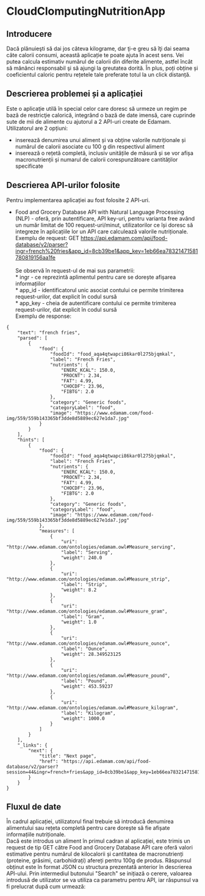 # CloudClomputingNutritionApp

## Introducere
Dacă plănuieşti să dai jos câteva kilograme, dar ţi-e greu să îţi dai seama câte calorii consumi, această aplicație te poate ajuta în acest sens. Vei putea calcula estimativ numărul de calorii din diferite alimente, astfel încât să mănânci responsabil şi să ajungi la greutatea dorită. În plus, poți obține și coeficientul caloric pentru rețetele tale preferate totul la un click distanță.

## Descrierea problemei și a aplicației
Este o aplicaţie utilă în special celor care doresc să urmeze un regim pe bază de restricţie calorică, integrând o bază de date imensă, care cuprinde sute de mii de alimente cu ajutorul a 2 API-uri create de Edamam. 
Utilizatorul are 2 opțiuni:
- inserează denumirea unui aliment și va obține valorile nutriționale și numărul de calorii asociate cu 100 g din respectivul aliment
- inserează o rețetă completă, inclusiv unitățile de măsură și se vor afișa macronutrienții și numarul de calorii corespunzătoare cantităților specificate

## Descrierea API-urilor folosite
Pentru implementarea aplicației au fost folosite 2 API-uri. <br/>
* Food and Grocery Database API with Natural Language Processing (NLP) - oferă, prin autentificare, API key-uri, pentru varianta free având un număr limitat de 100 request-uri/minut, utilizatorilor ce își doresc să integreze  în aplicațiile lor un API care calculează valorile nutriționale.  <br/>
Exemplu de request: GET https://api.edamam.com/api/food-database/v2/parser?ingr=french%20fries&app_id=8cb39be1&app_key=1eb66ea78321471581780819156aa1fe <br/><br/>
Se observă în request-ul de mai sus parametrii:<br/>
       * ingr - ce reprezintă aplimentul pentru care se dorește afișarea informațiilor <br/>
       * app_id - identificatorul unic asociat contului ce permite trimiterea request-urilor, dat explicit în codul sursă <br/>
       * app_key - cheia de autentificare contului ce permite trimiterea request-urilor, dat explicit în codul sursă <br/>
Exemplu de response:<br/>
```
{
    "text": "french fries",
    "parsed": [
        {
            "food": {
                "foodId": "food_aqa4qtwapci86kar0l275bjqmkal",
                "label": "French Fries",
                "nutrients": {
                    "ENERC_KCAL": 150.0,
                    "PROCNT": 2.34,
                    "FAT": 4.99,
                    "CHOCDF": 23.96,
                    "FIBTG": 2.0
                },
                "category": "Generic foods",
                "categoryLabel": "food",
                "image": "https://www.edamam.com/food-img/559/559b143365bf3dde8d5889ec627e1da7.jpg"
            }
        }
    ],
    "hints": [
        {
            "food": {
                "foodId": "food_aqa4qtwapci86kar0l275bjqmkal",
                "label": "French Fries",
                "nutrients": {
                    "ENERC_KCAL": 150.0,
                    "PROCNT": 2.34,
                    "FAT": 4.99,
                    "CHOCDF": 23.96,
                    "FIBTG": 2.0
                },
                "category": "Generic foods",
                "categoryLabel": "food",
                "image": "https://www.edamam.com/food-img/559/559b143365bf3dde8d5889ec627e1da7.jpg"
            },
            "measures": [
                {
                    "uri": "http://www.edamam.com/ontologies/edamam.owl#Measure_serving",
                    "label": "Serving",
                    "weight": 240.0
                },
                {
                    "uri": "http://www.edamam.com/ontologies/edamam.owl#Measure_strip",
                    "label": "Strip",
                    "weight": 8.2
                },
                {
                    "uri": "http://www.edamam.com/ontologies/edamam.owl#Measure_gram",
                    "label": "Gram",
                    "weight": 1.0
                },
                {
                    "uri": "http://www.edamam.com/ontologies/edamam.owl#Measure_ounce",
                    "label": "Ounce",
                    "weight": 28.349523125
                },
                {
                    "uri": "http://www.edamam.com/ontologies/edamam.owl#Measure_pound",
                    "label": "Pound",
                    "weight": 453.59237
                },
                {
                    "uri": "http://www.edamam.com/ontologies/edamam.owl#Measure_kilogram",
                    "label": "Kilogram",
                    "weight": 1000.0
                }
            ]
        }
    ],
    "_links": {
        "next": {
            "title": "Next page",
            "href": "https://api.edamam.com/api/food-database/v2/parser?session=44&ingr=french+fries&app_id=8cb39be1&app_key=1eb66ea78321471581780819156aa1fe"
        }
    }
}
```


## Fluxul de date

În cadrul aplicației, utilizatorul final trebuie să introducă denumirea alimentului sau rețeta completă pentru care dorește să fie afișate informațiile nutriționale. <br/>
Dacă este introdus un aliment în primul cadran al aplicației, este trimis un request de tip GET către Food and Grocery Database API care oferă valori estimative pentru numărul de kilocalorii și cantitatea de macronutrienți (proteine, grăsimi, carbohidrați) afereți pentru 100g de produs. Răspunsul obținut este în format JSON cu structura prezentată anterior în descrierea API-ului. Prin intermediul butonului "Search" se inițiază o cerere, valoarea introdusă de utilizator se va utiliza ca parametru pentru API, iar răspunsul va fi prelucrat după cum urmează:



